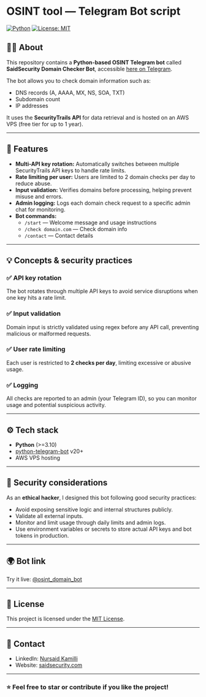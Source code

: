 # OSINT tool — Telegram Bot script

[![Python](https://img.shields.io/badge/Python-3.10%2B-blue)](https://www.python.org/)
[![License: MIT](https://img.shields.io/badge/License-MIT-yellow.svg)](https://opensource.org/licenses/MIT)

## 🕵️‍♂️ About

This repository contains a **Python-based OSINT Telegram bot** called **SaidSecurity Domain Checker Bot**, accessible [here on Telegram](https://t.me/osint_domain_bot).

The bot allows you to check domain information such as:
- DNS records (A, AAAA, MX, NS, SOA, TXT)
- Subdomain count
- IP addresses

It uses the **SecurityTrails API** for data retrieval and is hosted on an AWS VPS (free tier for up to 1 year).

---

## 🚀 Features

- **Multi-API key rotation:** Automatically switches between multiple SecurityTrails API keys to handle rate limits.
- **Rate limiting per user:** Users are limited to 2 domain checks per day to reduce abuse.
- **Input validation:** Verifies domains before processing, helping prevent misuse and errors.
- **Admin logging:** Logs each domain check request to a specific admin chat for monitoring.
- **Bot commands:**  
  - `/start` — Welcome message and usage instructions  
  - `/check domain.com` — Check domain info  
  - `/contact` — Contact details

---

## 💡 Concepts & security practices

### ✅ API key rotation

The bot rotates through multiple API keys to avoid service disruptions when one key hits a rate limit.

### ✅ Input validation

Domain input is strictly validated using regex before any API call, preventing malicious or malformed requests.

### ✅ User rate limiting

Each user is restricted to **2 checks per day**, limiting excessive or abusive usage.

### ✅ Logging

All checks are reported to an admin (your Telegram ID), so you can monitor usage and potential suspicious activity.

---

## ⚙️ Tech stack

- **Python** (>=3.10)
- [python-telegram-bot](https://github.com/python-telegram-bot/python-telegram-bot) v20+
- AWS VPS hosting

---

## 🔐 Security considerations

As an **ethical hacker**, I designed this bot following good security practices:
- Avoid exposing sensitive logic and internal structures publicly.
- Validate all external inputs.
- Monitor and limit usage through daily limits and admin logs.
- Use environment variables or secrets to store actual API keys and bot tokens in production.

---

## 🌍 Bot link

Try it live: [@osint_domain_bot](https://t.me/osint_domain_bot)

---

## 📄 License

This project is licensed under the [MIT License](LICENSE).

---

## 🤝 Contact

- LinkedIn: [Nursaid Kamilli](https://www.linkedin.com/in/nursaid-kamilli)
- Website: [saidsecurity.com](https://saidsecurity.com)

---

### ⭐️ Feel free to star or contribute if you like the project!
